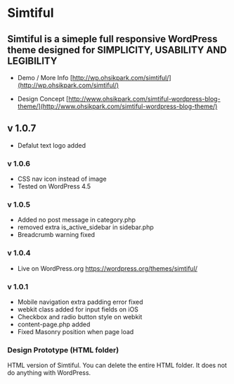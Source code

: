# Simtiful
## Simtiful is a simeple full responsive WordPress theme designed for SIMPLICITY, USABILITY AND LEGIBILITY

* Demo / More Info
[http://wp.ohsikpark.com/simtiful/](http://wp.ohsikpark.com/simtiful/)

* Design Concept
[http://www.ohsikpark.com/simtiful-wordpress-blog-theme/](http://www.ohsikpark.com/simtiful-wordpress-blog-theme/)

## v 1.0.7
- Defalut text logo added

### v 1.0.6
- CSS nav icon instead of image
- Tested on WordPress 4.5

### v 1.0.5
- Added no post message in category.php
- removed extra is_active_sidebar in sidebar.php
- Breadcrumb warning fixed

### v 1.0.4
- Live on WordPress.org https://wordpress.org/themes/simtiful/

### v 1.0.1
- Mobile navigation extra padding error fixed
- webkit class added for input fields on iOS
- Checkbox and radio button style on webkit
- content-page.php added
- Fixed Masonry position when page load

### Design Prototype (HTML folder)
HTML version of Simtiful. You can delete the entire HTML folder. It does not do anything with WordPress.

